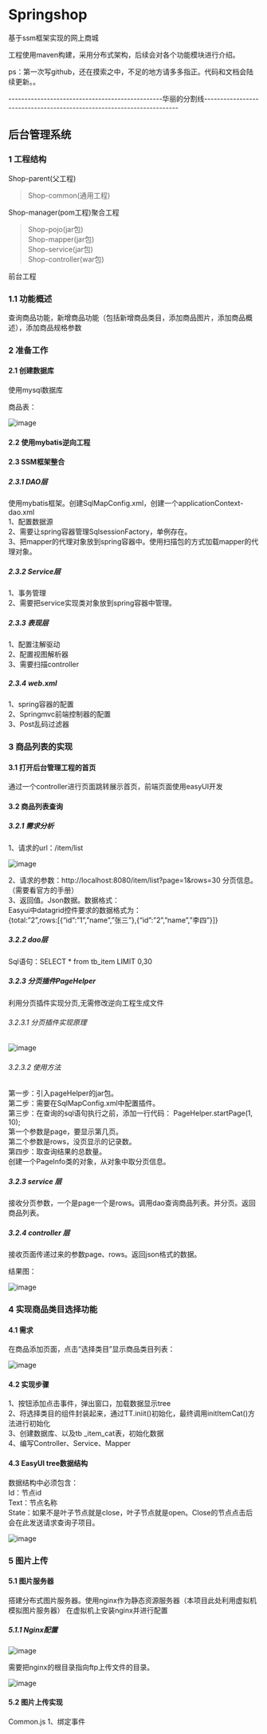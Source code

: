 # Springshop
基于ssm框架实现的网上商城

工程使用maven构建，采用分布式架构，后续会对各个功能模块进行介绍。

ps：第一次写github，还在摸索之中，不足的地方请多多指正。代码和文档会陆续更新。。

------------------------------------------------华丽的分割线----------------------------------------------------------------------

## 后台管理系统

### 1 工程结构

Shop-parent(父工程)
>Shop-common(通用工程)

Shop-manager(pom工程)聚合工程
>Shop-pojo(jar包)<br/>
>Shop-mapper(jar包)<br/>
>Shop-service(jar包)<br/>
>Shop-controller(war包)<br/>

前台工程

### 1.1 功能概述

查询商品功能，新增商品功能（包括新增商品类目，添加商品图片，添加商品概述），添加商品规格参数

### 2 准备工作

#### 2.1 创建数据库
使用mysql数据库<br/>

商品表：

![image](https://github.com/program-bird/Springshop/blob/master/Image/%E5%9B%BE%E7%89%871.jpg)<br/>

#### 2.2 使用mybatis逆向工程

#### 2.3 SSM框架整合

##### 2.3.1 DAO层

使用mybatis框架。创建SqlMapConfig.xml，创建一个applicationContext-dao.xml<br/>
1、配置数据源<br/>
2、需要让spring容器管理SqlsessionFactory，单例存在。<br/>
3、把mapper的代理对象放到spring容器中。使用扫描包的方式加载mapper的代理对象。<br/>

##### 2.3.2 Service层

1、事务管理<br/>
2、需要把service实现类对象放到spring容器中管理。<br/>

##### 2.3.3 表现层

1、配置注解驱动<br/>
2、配置视图解析器<br/>
3、需要扫描controller<br/>

##### 2.3.4 web.xml

1、spring容器的配置<br/>
2、Springmvc前端控制器的配置<br/>
3、Post乱码过滤器<br/>

### 3 商品列表的实现

#### 3.1 打开后台管理工程的首页

通过一个controller进行页面跳转展示首页，前端页面使用easyUI开发<br/>

#### 3.2 商品列表查询

##### 3.2.1 需求分析

1、请求的url：/item/list

![image](https://github.com/program-bird/Springshop/blob/master/Image/%E5%9B%BE%E7%89%872.png)<br/>

2、请求的参数：http://localhost:8080/item/list?page=1&rows=30	分页信息。（需要看官方的手册）<br/>
3、返回值。Json数据。数据格式：<br/>
Easyui中datagrid控件要求的数据格式为：<br/>
{total:”2”,rows:[{“id”:”1”,”name”,”张三”},{“id”:”2”,”name”,”李四”}]}<br/>

##### 3.2.2 dao层

Sql语句：SELECT * from tb_item LIMIT 0,30

##### 3.2.3 分页插件PageHelper

利用分页插件实现分页,无需修改逆向工程生成文件

###### 3.2.3.1 分页插件实现原理

![image](https://github.com/program-bird/Springshop/blob/master/Image/%E5%9B%BE%E7%89%873.png)<br/>

###### 3.2.3.2 使用方法

第一步：引入pageHelper的jar包。</br>
第二步：需要在SqlMapConfig.xml中配置插件。</br>
第三步：在查询的sql语句执行之前，添加一行代码：
PageHelper.startPage(1, 10);</br>
第一个参数是page，要显示第几页。</br>
第二个参数是rows，没页显示的记录数。</br>
第四步：取查询结果的总数量。</br>
创建一个PageInfo类的对象，从对象中取分页信息。</br>

##### 3.2.3 service 层

接收分页参数，一个是page一个是rows。调用dao查询商品列表。并分页。返回商品列表。</br>

##### 3.2.4 controller 层

接收页面传递过来的参数page、rows。返回json格式的数据。</br>

结果图：

![image](https://github.com/program-bird/Springshop/blob/master/Image/%E5%9B%BE%E7%89%874.png)<br/>

### 4 实现商品类目选择功能

#### 4.1 需求

在商品添加页面，点击“选择类目”显示商品类目列表：

![image](https://github.com/program-bird/Springshop/blob/master/Image/%E5%9B%BE%E7%89%875.png)<br/>

#### 4.2 实现步骤

1、按钮添加点击事件，弹出窗口，加载数据显示tree<br/>
2、将选择类目的组件封装起来，通过TT.iniit()初始化，最终调用initItemCat()方法进行初始化<br/>
3、创建数据库、以及tb _item_cat表，初始化数据<br/>
4、编写Controller、Service、Mapper<br/>

#### 4.3 EasyUI tree数据结构

数据结构中必须包含：<br/>
Id：节点id<br/>
Text：节点名称<br/>
State：如果不是叶子节点就是close，叶子节点就是open。Close的节点点击后会在此发送请求查询子项目。<br/>

![image](https://github.com/program-bird/Springshop/blob/master/Image/%E5%9B%BE%E7%89%876.png)<br/>

### 5 图片上传

#### 5.1 图片服务器

搭建分布式图片服务器。使用nginx作为静态资源服务器（本项目此处利用虚拟机模拟图片服务器）
在虚拟机上安装nginx并进行配置

##### 5.1.1 Nginx配置

![image](https://github.com/program-bird/Springshop/blob/master/Image/%E5%9B%BE%E7%89%877.png)<br/>

需要把nginx的根目录指向ftp上传文件的目录。

![image](https://github.com/program-bird/Springshop/blob/master/Image/%E5%9B%BE%E7%89%878.png)<br/>

#### 5.2 图片上传实现

Common.js
1、绑定事件
